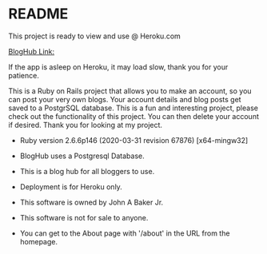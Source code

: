 # README
This project is ready to view and use @ Heroku.com<br/>

[BlogHub Link:](https://bloghub1904.herokuapp.com)<br/>

If the app is asleep on Heroku, it may load slow, thank you for your patience.<br/>

This is a Ruby on Rails project that allows you to make an account, so you can post your very own blogs. Your account details and blog posts get saved to a PostgrSQL database. This is a fun and interesting project, please check out the functionality of this project. You can then delete your account if desired. Thank you for looking at my project.


* Ruby version 2.6.6p146 (2020-03-31 revision 67876) [x64-mingw32]

* BlogHub uses a Postgresql  Database.

* This is a blog hub for all bloggers to use.


* Deployment is for Heroku only.

* This software is owned by John A Baker Jr.

* This software is not for sale to anyone.

* You can get to the About page with '/about' in the URL from the homepage.
